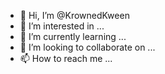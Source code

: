 - 👋 Hi, I’m @KrownedKween
- 👀 I’m interested in ...
- 🌱 I’m currently learning ...
- 💞️ I’m looking to collaborate on ...
- 📫 How to reach me ...

<!---
KrownedKween/KrownedKween is a ✨ special ✨ repository because its `README.md` (this file) appears on your GitHub profile.
You can click the Preview link to take a look at your changes.
--->
